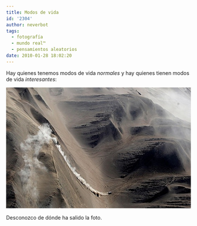 ```yaml
---
title: Modos de vida
id: '2304'
author: neverbot
tags:
  - fotografía
  - mundo real™
  - pensamientos aleatorios
date: 2010-01-28 18:02:20
---
```


Hay quienes tenemos modos de vida _normales_ y hay quienes tienen modos de vida _interesantes_:

![201001281801.jpg](./modos-de-vida/201001281801.jpg)

Desconozco de dónde ha salido la foto.
